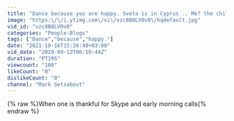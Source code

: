 ```yaml
---
title: "Dance because you are happy. Sveta is in Cyprus .. Me? the chillier UK .."
image: "https:\/\/i.ytimg.com\/vi\/vzc8B8LV0v0\/hqdefault.jpg"
vid_id: "vzc8B8LV0v0"
categories: "People-Blogs"
tags: ["Dance","because","happy."]
date: "2021-10-16T15:26:40+03:00"
vid_date: "2020-09-13T06:10:44Z"
duration: "PT19S"
viewcount: "100"
likeCount: "0"
dislikeCount: "0"
channel: "Mark Getsabout"
---
```

{% raw %}When one is thankful for Skype and early morning calls{% endraw %}
